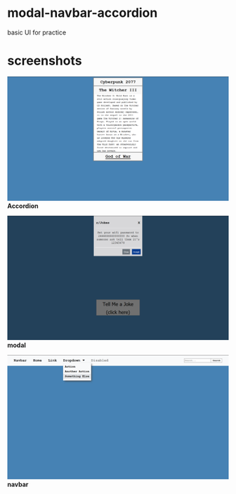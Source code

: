 # modal-navbar-accordion
basic UI for practice

# screenshots

![sample shot](/screenshots/accordion.png?raw=true)
**Accordion**

![sample shot](/screenshots/modal.png?raw=true)
**modal**

![sample shot](/screenshots/navbar.png?raw=true)
**navbar**
